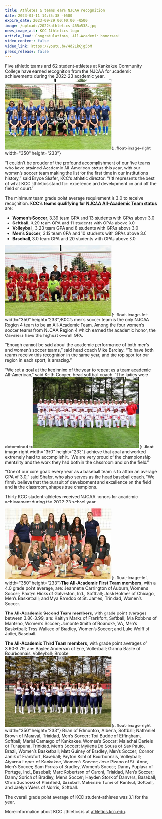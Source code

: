```yaml
---
title: Athletes & teams earn NJCAA recognition
date: 2023-08-11 14:35:38 -0500
expire_date: 2023-09-29 00:00:00 -0500
image: /uploads/2022/athletics-465x538.jpg
news_image_alt: KCC Athletics logo
article_lead: Congratulations, All-Academic honorees!
video_content: false
video_link: https://youtu.be/4d2LkGjg5bM
press_release: false
---
```

Five athletic teams and 62 student-athletes at Kankakee Community College have earned recognition from the NJCAA for academic achievements during the 2022-23 academic year.![KCC Women's Soccer team photo](/uploads/2023/womenssoccerteam-350x233-1.jpg "KCC Women's Soccer team photo"){: .float-image-right width="350" height="233"}

“I couldn’t be prouder of the profound accomplishment of our five teams who have attained Academic All-American status this year, with our women’s soccer team making the list for the first time in our institution’s history,” said Bryce Shafer, KCC’s athletic director. “(It) represents the best of what KCC athletics stand for: excellence and development on and off the field or court.”

The minimum team grade point average requirement is 3.0 to receive recognition. **KCC’s teams qualifying for [NJCAA All-Academic Team status](https://d2o2figo6ddd0g.cloudfront.net/g/w/l0jxudk9w7hm2c/2022-23_NJCAA_Academic_Teams_of_the_Year_07-31-23.pdf)** are:

* **Women’s Soccer**, 3.39 team GPA and 13 students with GPAs above 3.0
* **Softball**, 3.29 team GPA and 11 students with GPAs above 3.0
* **Volleyball**, 3.23 team GPA and 8 students with GPAs above 3.0
* **Men’s Soccer**, 3.15 team GPA and 10 students with GPAs above 3.0
* **Baseball**, 3.0 team GPA and 20 students with GPAs above 3.0

![KCC Men's Soccer team photo](/uploads/2023/menssoccerteam-350x233-1.jpg "KCC Men's Soccer team photo"){: .float-image-left width="350" height="233"}KCC’s men’s soccer team is the only NJCAA Region 4 team to be an All-Academic Team. Among the four women’s soccer teams from NJCAA Region 4 which earned the academic honor, the Cavaliers have the highest overall GPA.

“Enough cannot be said about the academic performance of both men’s and women’s soccer teams,” said head coach Mike Barclay. “To have both teams receive this recognition in the same year, and the top spot for our region in each sport, is amazing.”

“We set a goal at the beginning of the year to repeat as a team academic All-American,” said Keith Cooper, head softball coach. “The ladies were determined to![KCC Baseball team photo](/uploads/2023/baseballteam-350x233-1.jpg "KCC Baseball team photo"){: .float-image-right width="350" height="233"}&nbsp;achieve that goal and worked extremely hard to accomplish it.&nbsp; We are very proud of the championship mentality and the work they had both in the classroom and on the field.”

“One of our core goals every year as a baseball team is to attain an average GPA of 3.0,” said Shafer, who also serves as the head baseball coach. “We firmly believe that the pursuit of development and excellence on the field and in the classroom, shapes true champions.

Thirty KCC student-athletes received NJCAA honors for academic achievement during the 2022-23 school year.

![KCC Volleyball team photo](/uploads/2023/volleyballteam-350x233-1.jpg "KCC Volleyball team photo"){: .float-image-left width="350" height="233"}**The All-Academic First Team members**, with a 4.0 grade point average, are: Jeannette Carrington of Auburn, Women’s Soccer; Paxtyn Hicks of Galveston, Ind., Softball; Josh Holmes of Chicago, Men’s Basketball; and Mya Ramdoo of St. James, Trinidad, Women’s Soccer.

**The All-Academic Second Team members**, with grade point averages between 3.80-3.99, are: Kaitlyn Marks of Frankfort, Softball; Mia Robbins of Manteno, Women’s Soccer; Jamonte Smith of Roanoke, VA, Men’s Basketball; Tess Wallace of Bradley, Women’s Soccer; and Luke Wolff of Joliet, Baseball.

**The All-Academic Third Team members**, with grade point averages of 3.60-3.79, are: Baylee Anderson of Erie, Volleyball; Gianna Basile of Bourbonnais, Volleyball; Brooke![KCC Softball team photo](/uploads/2023/softballteam-350x233-1.jpg "KCC Softball team photo"){: .float-image-right width="350" height="233"}&nbsp;Brian of Edmonton, Alberta, Softball; Nathaniel Brown of Maraval, Trinidad, Men’s Soccer; Tori Budde of Effingham, Softball; Mariel Camargo of Kankakee, Women’s Soccer; Malachai Daniels of Tunapuna, Trinidad, Men’s Soccer; Myllena De Sousa of Sao Paulo, Brazil, Women’s Basketball; Matt Guiney of Bradley, Men’s Soccer; Connor Janik of Frankfort, Baseball; Payton Kohl of Bourbonnais, Volleyball; Aiyanna Lopez of Kankakee, Women’s Soccer; Jose Pizano of St. Anne, Men’s Soccer; Sam Porras of Bradley, Women’s Soccer; Danny Puplava of Portage, Ind., Baseball; Marc Robertson of Caroni, Trinidad, Men’s Soccer; Danny Sorich of Bradley, Men’s Soccer; Hayden Stork of Danvers, Baseball; Chris Suchoski of Plainfield, Baseball; Makenzie Tome of Rantoul, Softball; and Jaelyn Wiers of Morris, Softball.

The overall grade point average of KCC student-athletes was 3.1 for the year.

More information about KCC athletics is at [athletics.kcc.edu](https://athletics.kcc.edu).